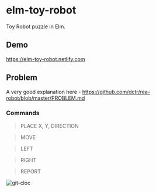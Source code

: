 # elm-toy-robot

Toy Robot puzzle in Elm.

## Demo

https://elm-toy-robot.netlify.com

## Problem

A very good explanation here - https://github.com/dctr/rea-robot/blob/master/PROBLEM.md

### Commands

> PLACE X, Y, DIRECTION

> MOVE

> LEFT

> RIGHT

> REPORT

![[git-cloc](https://git-cloc.fly.dev/cloc/checksum/elm-toy-robot/svg)](https://git-cloc.fly.dev/cloc/checksum/elm-toy-robot)
